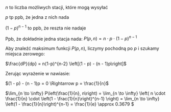 $n$ to liczba możliwych stacji, które mogą wysyłać

$p$ tp ppb, że jedna z nich nada

$(1 - p)^{n-1}$ to ppb, że reszta nie nadaje

Ppb, że dokładnie jedna stacja nada: $P(p, n) = n \cdot p \cdot (1 - p)^{n-1}$

Aby znaleźć maksimum funkcji $P(p, n)$, liczymy pochodną po $p$ i szukamy miejsca zerowego:

$\frac{dP}{dp} = n(1-p)^{n-2} \left[(1 - p) - (n - 1)p\right]$

Zerując wyrażenie w nawiasie:

$(1 - p) - (n - 1)p = 0 \Rightarrow p = \frac{1}{n}$

$\lim_{n \to \infty} P\left(\frac{1}{n}, n\right) = \lim_{n \to \infty} \left( n \cdot \frac{1}{n} \cdot \left(1 - \frac{1}{n}\right)^{n-1} \right) = \lim_{n \to \infty} \left(1 - \frac{1}{n}\right)^{n-1} = \frac{1}{e} \approx 0.3679 $
